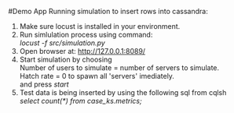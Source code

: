 #Demo App
Running simulation to insert rows into cassandra:

1) Make sure locust is installed in your environment.
2) Run simlulation process using command:
   <br><i>locust -f src/simulation.py</i>
3) Open browser at: http://127.0.0.1:8089/
4) Start simulation by choosing 
   <br>Number of users to simulate = number of servers to simulate. 
   <br> Hatch rate = 0 to spawn all
  'servers' imediately.
   <br> and press <i>start</i> 
5) Test data is being inserted by using the following sql from cqlsh
    <br><i>select count(*) from case_ks.metrics;</i>